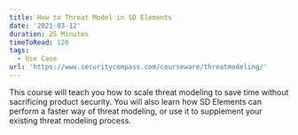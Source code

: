 ```yaml
---
title: How to Threat Model in SD Elements
date: '2021-03-12'
duration: 25 Minutes
timeToRead: 120
tags:
  - Use Case
url: 'https://www.securitycompass.com/courseware/threatmodeling/'
---
```

This course will teach you how to scale threat modeling to save time without sacrificing product security. You will also learn how SD Elements can perform a faster way of threat modeling, or use it to supplement your existing threat modeling process.

